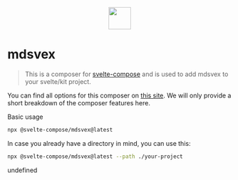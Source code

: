 
<p style="text-align: center;">
    <img src="https://svelte-compose.com/composer/mdsvex/logo.svg" height="50" />
</p>

# mdsvex

> This is a composer for [svelte-compose](https://svelte-compose.com) and is used to add mdsvex to your svelte/kit project.

You can find all options for this composer on [this site](https://svelte-compose.com/composer/mdsvex). We will only provide a short breakdown of the composer features here.

Basic usage
```sh
npx @svelte-compose/mdsvex@latest
```

In case you already have a directory in mind, you can use this:
```sh
npx @svelte-compose/mdsvex@latest --path ./your-project
```

undefined
